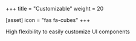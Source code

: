 +++
title = "Customizable"
weight = 20

[asset]
  icon = "fas fa-cubes"
+++

High flexibility to easily customize UI components
